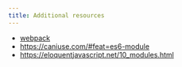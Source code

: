 ```yaml
---
title: Additional resources
---
```


- [webpack](https://webpack.js.org/)
- https://caniuse.com/#feat=es6-module
- https://eloquentjavascript.net/10_modules.html
